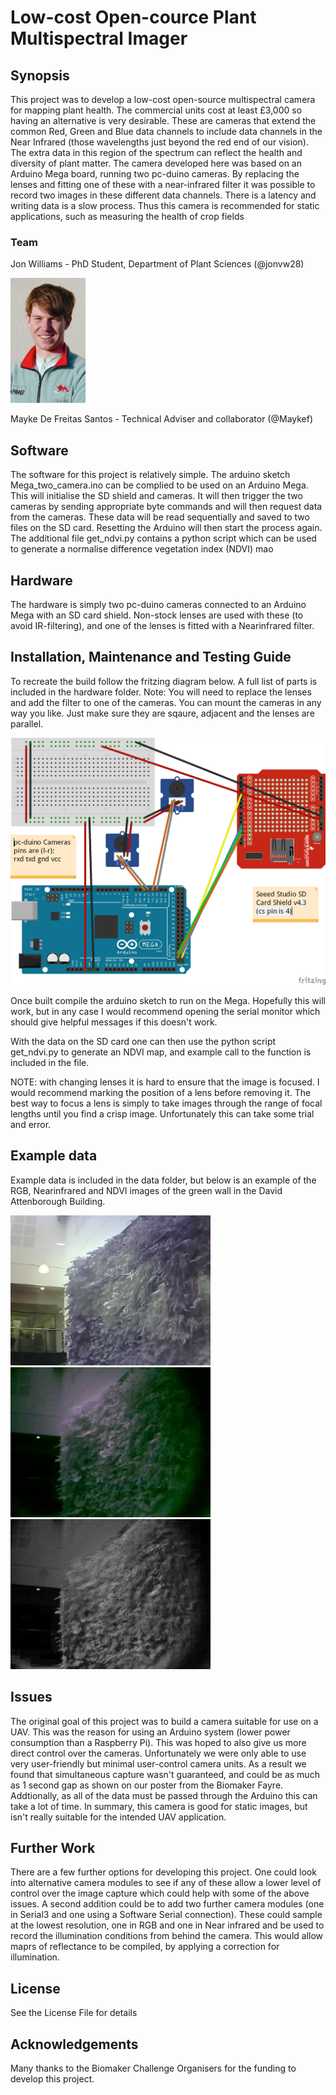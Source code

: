 # Low-cost Open-cource Plant Multispectral Imager

## Synopsis

This project was to develop a low-cost open-source multispectral camera for mapping plant health. The commercial units cost at least £3,000 so having an alternative is very desirable. These are cameras that extend the common Red, Green and Blue data channels to include data channels in the Near Infrared (those wavelengths just beyond the red end of our vision). The extra data in this region of the spectrum can reflect the health and diversity of plant matter. The camera developed here was based on an Arduino Mega board, running two pc-duino cameras. By replacing the lenses and fitting one of these with a near-infrared filter it was possible to record two images in these different data channels. There is a latency and writing data is a slow process. Thus this camera is recommended for static applications, such as measuring the health of crop fields

### Team

Jon Williams - PhD Student, Department of Plant Sciences (@jonvw28)

<img src="me.jpg" width="120">

Mayke De Freitas Santos - Technical Adviser and collaborator (@Maykef)


## Software

The software for this project is relatively simple. The arduino sketch Mega_two_camera.ino can be complied to be used on an Arduino Mega. This will initialise the SD shield and cameras. It will then trigger the two cameras by sending appropriate byte commands and will then request data from the cameras. These data will be read sequentially and saved to two files on the SD card. Resetting the Arduino will then start the process again. The additional file get_ndvi.py contains a python script which can be used to generate a normalise difference vegetation index (NDVI) mao

## Hardware

The hardware is simply two pc-duino cameras connected to an Arduino Mega with an SD card shield. Non-stock lenses are used with these (to avoid IR-filtering), and one of the lenses is fitted with a Nearinfrared filter.

## Installation, Maintenance and Testing Guide

To recreate the build follow the fritzing diagram below. A full list of parts is included in the hardware folder. Note: You will need to replace the lenses and add the filter to one of the cameras. You can mount the cameras in any way you like. Just make sure they are sqaure, adjacent and the lenses are parallel.

![diagram](Hardware/multispectral_camera.png)

Once built compile the arduino sketch to run on the Mega. Hopefully this will work, but in any case I would recommend opening the serial monitor which should give helpful messages if this doesn't work.

With the data on the SD card one can then use the python script get_ndvi.py to generate an NDVI map, and example call to the function is included in the file.

NOTE: with changing lenses it is hard to ensure that the image is focused. I would recommend marking the position of a lens before removing it. The best way to focus a lens is simply to take images through the range of focal lengths until you find a crisp image. Unfortunately this can take some trial and error.

## Example data

Example data is included in the data folder, but below is an example of the RGB, Nearinfrared and NDVI images of the green wall in the David Attenborough Building.

![RGB](Data/green_wall/RGB.JPG)
![NIR](Data/green_wall/NIR.JPG)
![NDVI](Data/green_wall/NDVI.JPG)

## Issues

The original goal of this project was to build a camera suitable for use on a UAV. This was the reason for using an Arduino system (lower power consumption than a Raspberry Pi). This was hoped to also give us more direct control over the cameras. Unfortunately we were only able to use very user-friendly but minimal user-control camera units. As a result we found that simultaneous capture wasn't guaranteed, and could be as much as 1 second gap as shown on our poster from the Biomaker Fayre. Addtionally, as all of the data must be passed through the Arduino this can take a lot of time. In summary, this camera is good for static images, but isn't really suitable for the intended UAV application.

## Further Work

There are a few further options for developing this project. One could look into alternative camera modules to see if any of these allow a lower level of control over the image capture which could help with some of the above issues. A second addition could be to add two further camera modules (one in Serial3 and one using a Software Serial connection). These could sample at the lowest resolution, one in RGB and one in Near infrared and be used to record the illumination conditions from behind the camera. This would allow maprs of reflectance to be compiled, by applying a correction for illumination.

## License

See the License File for details

## Acknowledgements

Many thanks to the Biomaker Challenge Organisers for the funding to develop this project.